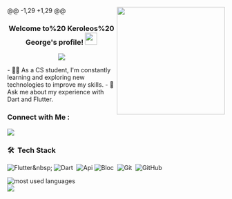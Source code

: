 @@ -1,29 +1,29 @@
<img width="250" align="right" src="https://c.tenor.com/_DOBjnGspYAAAAAM/code-coding.gif">
<h3 align="center">
  Welcome to%20 Keroleos%20 George's profile!
  <img src="https://media.giphy.com/media/hvRJCLFzcasrR4ia7z/giphy.gif" width="28">
</h3>
<!-- Typing SVG by DenverCoder1 - https://github.com/DenverCoder1/readme-typing-svg -->
<p align="center">
  <a href="https://github.com/DenverCoder1/readme-typing-svg"><img src="https://readme-typing-svg.herokuapp.com/?lines=Flutter%20 developer%20;Always%20learning%20new%20things&font=Fira%20Code&center=true&width=440&height=45&color=f75c7e&vCenter=true&size=22"></a>
</p> 
- 👨‍💻 As a CS student, I'm constantly learning and exploring new technologies to improve my skills.
- 💬 Ask me about my experience with Dart and Flutter.


### Connect with Me :
<a href="www.linkedin.com/in/kero-george-207b27261" target="_blank"><img src="https://img.shields.io/badge/-Keroleos%20George-0077B5?style=for-the-badge&logo=Linkedin&logoColor=white"/></a>


### 🛠 &nbsp;Tech Stack
![Flutter]([https://img.shields.io/badge/-JavaScript-05122A](https://img.shields.io/badge/-flutter-05122A)?style=flat&logo=javascript)&nbsp;
![Dart](https://img.shields.io/badge/-Dart-05122A?style=flat&logo=bootstrap&logoColor=563D7C)&nbsp;
![Api](https://img.shields.io/badge/-Api-05122A?style=flat&logo=react)
![Bloc](https://img.shields.io/badge/-Bloc-05122A?style=flat&logo=node.js&logoColor=339933)&nbsp;
![Git](https://img.shields.io/badge/-Git-05122A?style=flat&logo=git)&nbsp;
![GitHub](https://img.shields.io/badge/-GitHub-05122A?style=flat&logo=github)&nbsp;

<img align="left" src="https://github-readme-stats.vercel.app/api/top-langs?username=yousefdergham&show_icons=true&locale=en&layout=compact&theme=radical" alt="most used languages" />
<br>
<a href="https://komarev.com/ghpvc/?username=yousefdergham&style=for-the-badge">
    <img src="https://komarev.com/ghpvc/?username=yousefdergham&style=for-the-badge">
</a>
